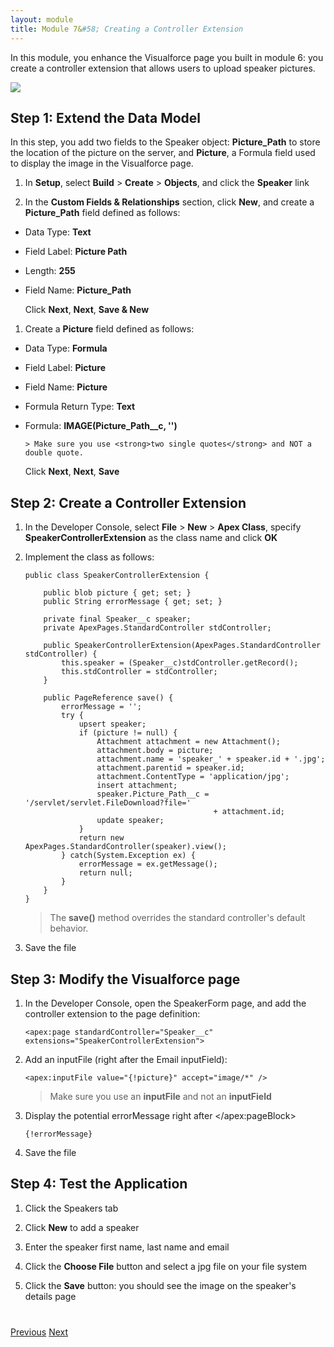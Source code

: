 ```yaml
---
layout: module
title: Module 7&#58; Creating a Controller Extension
---
```

In this module, you enhance the Visualforce page you built in module 6: you create a controller extension that allows users to upload speaker pictures.

![](images/upload.jpg)


## Step 1: Extend the Data Model

In this step, you add two fields to the Speaker object: **Picture_Path** to store the location of the picture on the server, and **Picture**, a Formula field used to display the image in the Visualforce page.

1. In **Setup**, select **Build** > **Create** > **Objects**, and click the **Speaker** link

1. In the **Custom Fields & Relationships** section, click **New**, and create a **Picture_Path** field defined as follows:
  - Data Type: **Text**
  - Field Label: **Picture Path**
  - Length: **255**
  - Field Name: **Picture_Path**

    Click **Next**, **Next**, **Save & New**

1. Create a **Picture** field defined as follows:
  - Data Type: **Formula**
  - Field Label: **Picture**
  - Field Name: **Picture**
  - Formula Return Type: **Text**
  - Formula: **IMAGE(Picture&#95;Path__c, '')**
  
        > Make sure you use <strong>two single quotes</strong> and NOT a double quote.

    Click **Next**, **Next**, **Save**


## Step 2: Create a Controller Extension

1. In the Developer Console, select **File** > **New** > **Apex Class**, specify **SpeakerControllerExtension** as the class name and click **OK**

1. Implement the class as follows:

    ```
    public class SpeakerControllerExtension {

        public blob picture { get; set; }
        public String errorMessage { get; set; }

        private final Speaker__c speaker;
        private ApexPages.StandardController stdController;

        public SpeakerControllerExtension(ApexPages.StandardController stdController) {
            this.speaker = (Speaker__c)stdController.getRecord();
            this.stdController = stdController;
        }

        public PageReference save() {
            errorMessage = '';
            try {
                upsert speaker;
                if (picture != null) {
                    Attachment attachment = new Attachment();
                    attachment.body = picture;
                    attachment.name = 'speaker_' + speaker.id + '.jpg';
                    attachment.parentid = speaker.id;
                    attachment.ContentType = 'application/jpg';
                    insert attachment;
                    speaker.Picture_Path__c = '/servlet/servlet.FileDownload?file='
                                              + attachment.id;
                    update speaker;
                }
                return new ApexPages.StandardController(speaker).view();
            } catch(System.Exception ex) {
                errorMessage = ex.getMessage();
                return null;
            }
        }
    }
    ```
    
    > The **save()** method overrides the standard controller's default behavior.

    
1. Save the file


## Step 3: Modify the Visualforce page

1. In the Developer Console, open the SpeakerForm page, and add the controller extension to the page definition:

    ```
    <apex:page standardController="Speaker__c" extensions="SpeakerControllerExtension">
    ```

1. Add an inputFile (right after the Email inputField):

    ```
    <apex:inputFile value="{!picture}" accept="image/*" />
    ```

    > Make sure you use an **inputFile** and not an **inputField**

1. Display the potential errorMessage right after &lt;/apex:pageBlock>

    ```
    {!errorMessage}
    ```

1. Save the file

## Step 4: Test the Application

1. Click the Speakers tab

1. Click **New** to add a speaker

1. Enter the speaker first name, last name and email

1. Click the **Choose File** button and select a jpg file on your file system

1. Click the **Save** button: you should see the image on the speaker's details page


<div class="row" style="margin-top:40px;">
<div class="col-sm-12">
<a href="Creating-a-Visualforce-Page.html" class="btn btn-default"><i class="glyphicon glyphicon-chevron-left"></i> Previous</a>
<a href="next.html" class="btn btn-default pull-right">Next <i class="glyphicon glyphicon-chevron-right"></i></a>
</div>
</div>
